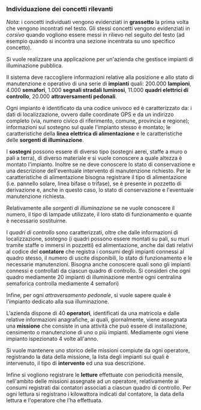 ### Individuazione dei concetti rilevanti

*Nota*: i concetti individuati vengono evidenziati in **grassetto** la prima volta
che vengono incontrati nel testo. Gli stessi concetti vengono evidenziati in
*corsivo* quando vogliono essere messi in rilievo nel seguito del testo (ad
esempio quando si incontra una sezione incentrata su uno specifico concetto).


Si vuole realizzare una applicazione per un'azienda che gestisce impianti di
illuminazione pubblica.

Il sistema deve raccogliere informazioni relative alla posizione e allo stato di
manutenzione e operativo di una serie di **impianti** quali: 200.000
**lampioni**, 4.000 **semafori**, 1.000 **segnali stradali luminosi**, 11.000
**quadri elettrici di controllo**, 20.000 **attraversamenti pedonali**.

Ogni impianto è identificato da una codice univoco ed è caratterizzato da: i
dati di localizzazione, ovvero dalle coordinate GPS e da un indirizzo completo
(via, numero civico di riferimento, comune, provincia e regione); informazioni
sul sostegno sul quale l'impianto stesso è montato; le caratteristiche della
**linea elettrica di alimentazione** e le caratteristiche delle **sorgenti di
illuminazione**.

I **sostegni** possono essere di diverso tipo (sostegni aerei, staffe a muro o
pali a terra), di diverso materiale e si vuole conoscere a quale altezza è
montato l'impianto. Inoltre se ne deve conoscere lo stato di conservazione e una
descrizione dell'eventuale intervento di manutenzione richiesto. Per le
caratteristiche di alimentazione bisogna registrare il tipo di alimentazione
(i.e. pannello solare, linea bifase o trifase), se è presente in pozzetto di
derivazione e, anche in questo caso, lo stato di conservazione e l'eventuale
manutenzione richiesta.

Relativamente alle *sorgenti di illuminazione* se ne vuole conoscere il numero,
il tipo di lampade utilizzate, il loro stato di funzionamento e quante è
necessario sostituirne.

I *quadri di controllo* sono caratterizzati, oltre che dalle informazioni di
localizzazione, sostegno (i quadri possono essere montati su pali, su muri
tramite staffe o immersi in pozzetti) ed alimentazione, anche dai dati relativi
al codice del **contatore** che registra i consumi degli impianti connessi al
quadro stesso, il numero di uscite disponibili, lo stato di funzionamento e le
necessarie manutenzioni.  Bisogna anche conoscere quali sono gli impianti
connessi e controllati da ciascun quadro di controllo. Si consideri che ogni
quadro mediamente 20 impianti di illuminazione mentre ogni centralina semaforica
controlla mediamente 4 semafori)

Infine, per ogni *attraversamento pedonale*, si vuole sapere quale è l'impianto
dedicato alla sua illuminazione.

L'azienda dispone di 40 **operatori**, identificati da una matricola e dalle
relative informazioni anagrafiche, ai quali, giornalmente, viene assegnata una
**missione** che consiste in una attività che può essere di installazione,
censimento o manutenzione di uno o più impianti. Mediamente ogni viene impianto
ispezionato 4 volte all'anno.

Si vuole mantenere uno storico delle missioni compiute da ogni operatore,
registrando la data della missione, la lista degli impianti sui quali è
intervenuto, il tipo di **intervento** ed una sua descrizione.

Infine si vogliono registrare le **letture** effettuate con periodicità mensile,
nell'ambito delle missioni assegnate ad un operatore, relativamente ai consumi
registrati dai contatori associati a ciascun quadro di controllo. Per ogni
lettura si registrano i kilowattora indicati dal contatore, la data della
lettura e l'operatore che l’ha effettuata.
